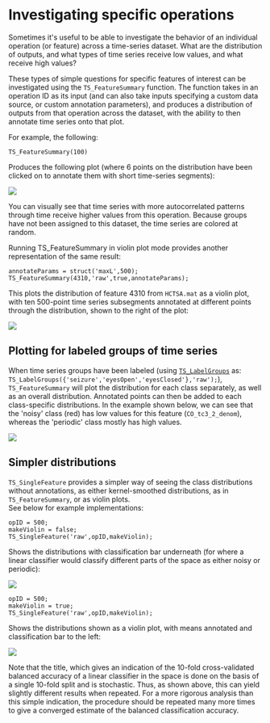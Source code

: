 # Investigating specific operations

Sometimes it's useful to be able to investigate the behavior of an individual operation (or feature) across a time-series dataset. What are the distribution of outputs, and what types of time series receive low values, and what receive high values?

These types of simple questions for specific features of interest can be investigated using the `TS_FeatureSummary` function. The function takes in an operation ID as its input (and can also take inputs specifying a custom data source, or custom annotation parameters), and produces a distribution of outputs from that operation across the dataset, with the ability to then annotate time series onto that plot.

For example, the following:

```
TS_FeatureSummary(100)
```

Produces the following plot (where 6 points on the distribution have been clicked on to annotate them with short time-series segments):

![](../../.gitbook/assets/TS\_FeatureSummary.png)

You can visually see that time series with more autocorrelated patterns through time receive higher values from this operation. Because groups have not been assigned to this dataset, the time series are colored at random.

Running TS\_FeatureSummary in violin plot mode provides another representation of the same result:

```
annotateParams = struct('maxL',500);
TS_FeatureSummary(4310,'raw',true,annotateParams);
```

This plots the distribution of feature 4310 from `HCTSA.mat` as a violin plot, with ten 500-point time series subsegments annotated at different points through the distribution, shown to the right of the plot:

![](../../.gitbook/assets/TS\_FeatureSummary\_violin.png)

## Plotting for labeled groups of time series

When time series groups have been labeled (using [`TS_LabelGroups`](grouping.md) as: `TS_LabelGroups({'seizure','eyesOpen','eyesClosed'},'raw');`), `TS_FeatureSummary` will plot the distribution for each class separately, as well as an overall distribution. Annotated points can then be added to each class-specific distributions. In the example shown below, we can see that the 'noisy' class (red) has low values for this feature (`CO_tc3_2_denom`), whereas the 'periodic' class mostly has high values.

![](../../.gitbook/assets/TS\_FeatureSummary\_grouped.png)

## Simpler distributions

`TS_SingleFeature` provides a simpler way of seeing the class distributions without annotations, as either kernel-smoothed distributions, as in `TS_FeatureSummary`, or as violin plots.\
See below for example implementations:

```
opID = 500;
makeViolin = false;
TS_SingleFeature('raw',opID,makeViolin);
```

Shows the distributions with classification bar underneath (for where a linear classifier would classify different parts of the space as either noisy or periodic):

![](../../.gitbook/assets/TS\_SingleFeature\_1.png)

```
opID = 500;
makeViolin = true;
TS_SingleFeature('raw',opID,makeViolin);
```

Shows the distributions shown as a violin plot, with means annotated and classification bar to the left:

![](../../.gitbook/assets/TS\_SingleFeature\_2.png)

Note that the title, which gives an indication of the 10-fold cross-validated balanced accuracy of a linear classifier in the space is done on the basis of a single 10-fold split and is stochastic. Thus, as shown above, this can yield slightly different results when repeated. For a more rigorous analysis than this simple indication, the procedure should be repeated many more times to give a converged estimate of the balanced classification accuracy.
